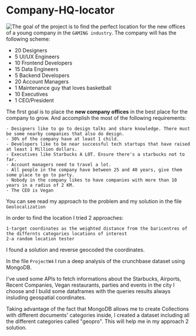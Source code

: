 # Company-HQ-locator

<img style="float: left;" src="INPUT/download.jpg">

The goal of the project is to find the  perfect location for the new offices of a young company in the `GAMING industry`. 
The company will has the following scheme:

- 20 Designers
- 5 UI/UX Engineers
- 10 Frontend Developers
- 15 Data Engineers
- 5 Backend Developers
- 20 Account Managers
- 1 Maintenance guy that loves basketball
- 10 Executives
- 1 CEO/President


The first goal is to place the **new company offices** in the best place for the company to grow. And  accomplish the most of the following requirements: 

    - Designers like to go to design talks and share knowledge. There must be some nearby companies that also do design.
    - 30% of the company have at least 1 child.
    - Developers like to be near successful tech startups that have raised at least 1 Million dollars.
    - Executives like Starbucks A LOT. Ensure there's a starbucks not to far.
    - Account managers need to travel a lot.
    - All people in the company have between 25 and 40 years, give them some place to go to party.
    - Nobody in the company likes to have companies with more than 10 years in a radius of 2 KM.
    - The CEO is Vegan

You can see read my approach to the problem and my solution in the file `Geolocalization`

In order to find the location I tried 2 approaches:

    1-target coordinates as the weighted distance from the baricentres of the differnts categories locations of interest
    2-a random location tester

I found a solution and reverse geocoded the coordinates.

In the file `ProjectW4` I run a deep analysis of the crunchbase dataset using MongoDB.

I've used some APIs to fetch informations about the Starbucks, Airports, Recent Companies, Vegan restaurants, 
parties and events in the city I choose and I build some dataframes with the queries results always insluding geospatial coordinates.

Taking advantage of the fact that MongoDB allows me to create Collections with different documents' categories inside, I created a dataset including all the different categories called "geopro". This will help me in my approach 2 solution.

